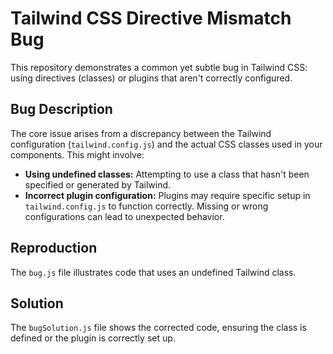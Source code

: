 # Tailwind CSS Directive Mismatch Bug

This repository demonstrates a common yet subtle bug in Tailwind CSS: using directives (classes) or plugins that aren't correctly configured.

## Bug Description
The core issue arises from a discrepancy between the Tailwind configuration (`tailwind.config.js`) and the actual CSS classes used in your components. This might involve:

* **Using undefined classes:**  Attempting to use a class that hasn't been specified or generated by Tailwind.
* **Incorrect plugin configuration:** Plugins may require specific setup in `tailwind.config.js` to function correctly. Missing or wrong configurations can lead to unexpected behavior.

## Reproduction
The `bug.js` file illustrates code that uses an undefined Tailwind class.

## Solution
The `bugSolution.js` file shows the corrected code, ensuring the class is defined or the plugin is correctly set up.
